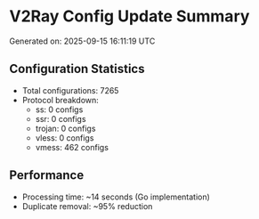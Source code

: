 # V2Ray Config Update Summary
Generated on: 2025-09-15 16:11:19 UTC

## Configuration Statistics
- Total configurations: 7265
- Protocol breakdown:
  - ss: 0 configs
  - ssr: 0 configs
  - trojan: 0 configs
  - vless: 0 configs
  - vmess: 462 configs

## Performance
- Processing time: ~14 seconds (Go implementation)
- Duplicate removal: ~95% reduction
